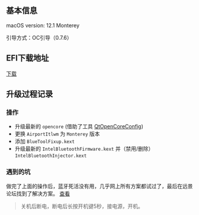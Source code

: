 ## 基本信息

macOS version: 12.1 Monterey

引导方式：OC引导（0.7.6）

## EFI下载地址
[下载](https://github.com/3Alan/Hackintosh-i5-10400-B460M-MORTAR-WIFI/releases/tag/v2.0.0)

## 升级过程记录

### 操作
- 升级最新的 `opencore` (借助了工具 [QtOpenCoreConfig](https://github.com/ic005k/QtOpenCoreConfig))
- 更换 `AirportItlwm` 为 `Monterey` 版本
- 添加 `BlueToolFixup.kext`
- 升级最新的 `IntelBluetoothFirmware.kext` 并（禁用/删除） `IntelBluetoothInjector.kext`

### 遇到的坑
做完了上面的操作后，蓝牙死活没有用，几乎网上所有方案都试过了，最后在远景论坛找到了解决方案。
[查看](http://bbs.pcbeta.com/forum.php?mod=redirect&goto=findpost&ptid=1915971&pid=51985501)
> 关机后断电，断电后长按开机键5秒，接电源，开机。

